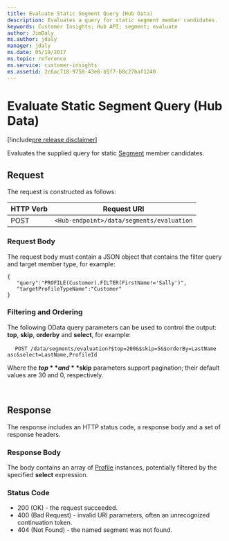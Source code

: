 ```yaml
---
title: Evaluate Static Segment Query (Hub Data)
description: Evaluates a query for static segment member candidates.
keywords: Customer Insights; Hub API; segment; evaluate
author: JimDaly
ms.author: jdaly
manager: jdaly
ms.date: 05/19/2017
ms.topic: reference
ms.service: customer-insights 
ms.assetid: 2c6ac718-9758-43e8-b5f7-b8c27baf1240
---
```


Evaluate Static Segment Query (Hub Data)
======================================

[!include[pre release disclaimer](../../../includes/cc-beta-prerelease-disclaimer.md)]

Evaluates the supplied query for static [Segment](../types/segment.md) member candidates. 

## Request 
The request is constructed as follows:

|**HTTP Verb**|**Request URI**|
|-------------|---------------|
|POST|`<Hub-endpoint>/data/segments/evaluation`|

### Request Body  
The request body must contain a JSON object that contains the filter query and target member type, for example:

```{json}  
{ 
   "query":"PROFILE(Customer).FILTER(FirstName!='Sally')",
   "targetProfileTypeName":"Customer"
}
```
### Filtering and Ordering 
The following OData query parameters can be used to control the output: **top**, **skip**, **orderby** and **select**, for example:

&emsp; `POST /data/segments/evaluation?$top=200&$skip=5&$orderBy=LastName asc&select=LastName,ProfileId` 

Where the **$top** and **$skip** parameters support pagination; their default values are 30 and 0, respectively.

<br>

## Response  
 The response includes an HTTP status code, a response body and a set of response headers.  

### Response Body  
The body contains an array of [Profile](../types/profile.md) instances, potentially filtered by the specified **select** expression.


### Status Code  
  
* 200 (OK) - the request succeeded.  
* 400 (Bad Request) - invalid URI parameters, often an unrecognized continuation token.
* 404 (Not Found) - the named segment was not found.  
